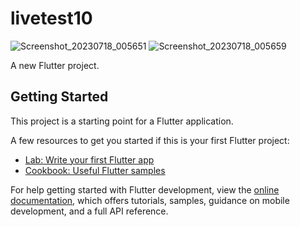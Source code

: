 # livetest10

![Screenshot_20230718_005651](https://github.com/BIPLOB-SHIL/Ostad_Flutter_Batch_03-Live_Test_10/assets/112534902/727ceafa-32f3-4c5f-b990-2d67e0fca031)
![Screenshot_20230718_005659](https://github.com/BIPLOB-SHIL/Ostad_Flutter_Batch_03-Live_Test_10/assets/112534902/e208af44-256a-4d73-b4be-ce61d9512784)

A new Flutter project.

## Getting Started

This project is a starting point for a Flutter application.

A few resources to get you started if this is your first Flutter project:

- [Lab: Write your first Flutter app](https://docs.flutter.dev/get-started/codelab)
- [Cookbook: Useful Flutter samples](https://docs.flutter.dev/cookbook)

For help getting started with Flutter development, view the
[online documentation](https://docs.flutter.dev/), which offers tutorials,
samples, guidance on mobile development, and a full API reference.

